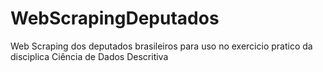 # WebScrapingDeputados
Web Scraping dos deputados brasileiros para uso no exercicio pratico da disciplica Ciência de Dados Descritiva
